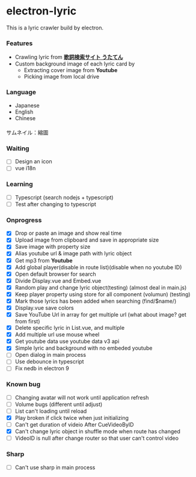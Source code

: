 # electron-lyric

This is a lyric crawler build by electron.


### Features
* Crawling lyric from **[歌詞検索サイト うたてん](https://utaten.com/)**
* Custom background image of each lyric card by
    * Extracting cover image from **Youtube**
    * Picking image from local drive 

### Language
- Japanese
- English
- Chinese


#### 

サムネイル：縮圖

### Waiting

* [ ] Design an icon
* [ ] vue i18n

### Learning 

* [ ] Typescript (search nodejs + typescript)
* [ ] Test after changing to typescript

### Onprogress

* [x] Drop or paste an image and show real time
* [x] Upload image from clipboard and save in appropriate size
* [x] Save image with property size
* [x] Alias youtube url & image path with lyric object
* [x] Get mp3 from **Youtube**
* [x] Add global player(disable in route list)(disable when no youtube ID)
* [x] Open default browser for search
* [x] Divide Display.vue and Embed.vue
* [x] Random play and change lyric object(testing) (almost deal in main.js)
* [x] Keep player property using store for all component (volumun) (testing)
* [x] Mark those lyrics has been added when searching (find/$name/)
* [x] Display.vue save colors
* [x] Save YouTube Url in array for get multiple url (what about image? get from first)
* [x] Delete specific lyric in List.vue, and multiple 
* [x] Add multiple url use mouse wheel
* [x] Get youtube data use youtube data v3 api
* [x] Simple lyric and background with no embeded youtube
* [ ] Open dialog in main process
* [ ] Use debounce in typescript
* [ ] Fix nedb in electron 9

### Known bug 

* [ ] Changing avatar will not work until application refresh
* [ ] Volume bugs (different until adjust)
* [ ] List can't loading until reload
* [x] Play broken if click twice when just initializing
* [ ] Can't get duration of videio After CueVideoByID
* [x] Can't change lyric object in shuffle mode when route has changed
* [ ] VideoID is null after change router so that user can't control video

### Sharp 

* [ ] Can't use sharp in main process